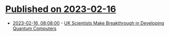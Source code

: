 # [Published on 2023-02-16](index.md)

* [2023-02-16, 08:08:00](https://soylentnews.org/article.pl?sid=23/02/15/1253242&from=rss) - [UK Scientists Make Breakthrough in Developing Quantum Computers](https://soylentnews.org/article.pl?sid=23/02/15/1253242&from=rss)
